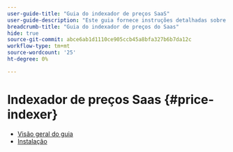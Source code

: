 ```yaml
---
user-guide-title: "Guia do indexador de preços SaaS"
user-guide-description: "Este guia fornece instruções detalhadas sobre como usar o indexador de preços do SaaS."
breadcrumb-title: "Guia do indexador de preços do Saas"
hide: true
source-git-commit: abce6ab1d1110ce905ccb45a8bfa327b6b7da12c
workflow-type: tm+mt
source-wordcount: '25'
ht-degree: 0%

---
```


# Indexador de preços Saas {#price-indexer}

- [Visão geral do guia](index.md)
- [Instalação](installation.md)

